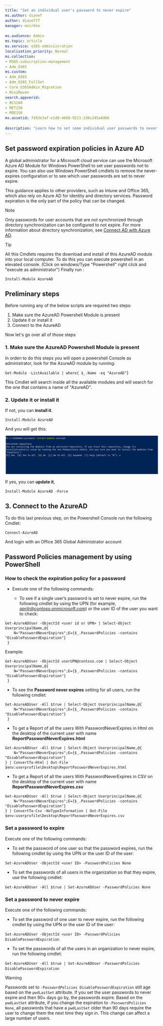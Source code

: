 ```yaml
---
title: "Set an individual user's password to never expire"
ms.author: dianef
author: dianef77
manager: mnirkhe

ms.audience: Admin
ms.topic: article
ms.service: o365-administration
localization_priority: Normal
ms.collection: 
- M365-subscription-management 
- Adm_O365
ms.custom:
- Adm_O365
- Adm_O365_FullSet
- Core_O365Admin_Migration
- MiniMaven
search.appverid:
- BCS160
- MET150
- MOE150
ms.assetid: f493e3af-e1d8-4668-9211-230c245a0466

description: "Learn how to set some individual user passwords to never expire, using Windows PowerShell."
---
```


## Set password expiration policies in Azure AD

A global administrator for a Microsoft cloud service can use the Microsoft Azure AD Module for Windows PowerShell to set user passwords not to expire. You can also use Windows PowerShell cmdlets to remove the never-expires configuration or to see which user passwords are set to never expire. 

This guidance applies to other providers, such as Intune and Office 365, which also rely on Azure AD for identity and directory services. Password expiration is the only part of the policy that can be changed.

> [!NOTE]
> Only passwords for user accounts that are not synchronized through directory synchronization can be configured to not expire. For more information about directory synchronization, see [Connect AD with Azure AD](https://docs.microsoft.com/azure/active-directory/connect/active-directory-aadconnect).
>

> [!TIP]
> All this Cmdlets requires the download and install of this AzureAD module into your local computer.
> To do this you can execute powershell in an elevated console. (Click on windows/Type "Powershell" right click and "execute as administrator")
> Finally run : 
>  ``` 
>  Install-Module AzureAD
> ```


>

## Preliminary steps
Before running any of the below scripts are required two steps:
1. Make sure the AzureAD Powershell Module is present
2. Update it or install it 
3. Connect to the AzureAD


Now let's go over all of those steps

###  1. Make sure the AzureAD Powershell Module is present
In orden to do this steps you will open a powershell Console as administrator, look for the AzureAD module by running:

`Get-Module -ListAvailable | where{ $_.Name -eq "AzureAD"`}

This Cmdlet will search inside all the available modules and will search for the one that contains a name of "AzureAD".

### 2. Update it or install it 
If not, you can **install it**.
```
Install-Module AzureAD
```
And you will get this:

![Image](../media/InstallingAzureADModule.png)

If yes, you can **update it**, 
```
Install-Module AzureAD -Force
```



## 3. Connect to the AzureAD
To do this last previous step, on the Powershell Console run the following Cmdlet:

```
Connect-AzureAD
```

And login with an Office 365 Global Administrator account

## Password Policies management by using PowerShell

### How to check the expiration policy for a password

* Execute one of the following commands:

   * To see if a single user’s password is set to never expire, run the following cmdlet by using the UPN (for example, *aprilr@contoso.onmicrosoft.com*) or the user ID of the user you want to check:
```
Get-AzureADUser -ObjectId <user id or UPN> | Select-Object UserprincipalName,@{
    N="PasswordNeverExpires";E={$_.PasswordPolicies -contains "DisablePasswordExpiration"}
 }
```  
Example:
```
Get-AzureADUser -ObjectId userUPN@contoso.com | Select-Object UserprincipalName,@{
    N="PasswordNeverExpires";E={$_.PasswordPolicies -contains "DisablePasswordExpiration"}
 }
```  

 * To see the **Password never expires** setting for all users, run the following cmdlet: 
 
```
Get-AzureADUser -All $true | Select-Object UserprincipalName,@{
    N="PasswordNeverExpires";E={$_.PasswordPolicies -contains "DisablePasswordExpiration"}
 }
```  

* To get a Report of all the users With PasswordNeverExpires in Html on the desktop of the current user with name  **ReportPasswordNeverExpires.html**


```
Get-AzureADUser -All $true | Select-Object UserprincipalName,@{
    N="PasswordNeverExpires";E={$_.PasswordPolicies -contains "DisablePasswordExpiration"}
} | ConvertTo-Html | Out-File $env:userprofile\Desktop\ReportPasswordNeverExpires.html
```  

* To get a Report of all the users With PasswordNeverExpires in CSV on the desktop of the current user with name **ReportPasswordNeverExpires.csv**


```
Get-AzureADUser -All $true | Select-Object UserprincipalName,@{
    N="PasswordNeverExpires";E={$_.PasswordPolicies -contains "DisablePasswordExpiration"}
} | ConvertTo-Csv -NoTypeInformation | Out-File $env:userprofile\Desktop\ReportPasswordNeverExpires.csv
```  


### Set a password to expire

Execute one of the following commands:

   * To set the password of one user so that the password expires, run the following cmdlet by using the UPN or the user ID of the user:

 `Set-AzureADUser -ObjectId <user ID> -PasswordPolicies None`

   * To set the passwords of all users in the organization so that they expire, use the following cmdlet:

 `Get-AzureADUser -All $true | Set-AzureADUser -PasswordPolicies None`

### Set a password to never expire

Execute one of the following commands:

   * To set the password of one user to never expire, run the following cmdlet by using the UPN or the user ID of the user: 

`Set-AzureADUser -ObjectId <user ID> -PasswordPolicies DisablePasswordExpiration`
   * To set the passwords of all the users in an organization to never expire, run the following cmdlet: 

`Get-AzureADUser -All $true | Set-AzureADUser -PasswordPolicies DisablePasswordExpiration`

   > [!WARNING]
   > Passwords set to `-PasswordPolicies DisablePasswordExpiration` still age based on the `pwdLastSet` attribute. If you set the user passwords to never expire and then 90+ days go by, the passwords expire. Based on the `pwdLastSet` attribute, if you change the expiration to `-PasswordPolicies None`, all passwords that have a `pwdLastSet` older than 90 days require the user to change them the next time they sign in. This change can affect a large number of users. 

